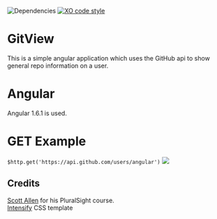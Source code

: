 ![Dependencies](https://david-dm.org/sirMerr/GitView.svg) [![XO code style](https://img.shields.io/badge/code_style-XO-5ed9c7.svg)](https://github.com/sindresorhus/xo)
# GitView
This is a simple angular application which uses the GitHub api to show general repo information on a user.

# Angular
Angular 1.6.1 is used.
# GET Example
`$http.get('https://api.github.com/users/angular')`
![](http://i.imgur.com/p7I0tXx.png)

## Credits
[Scott Allen](https://github.com/OdeToCode) for his PluralSight course.    
[Intensify](https://templated.co/intensify) CSS template
